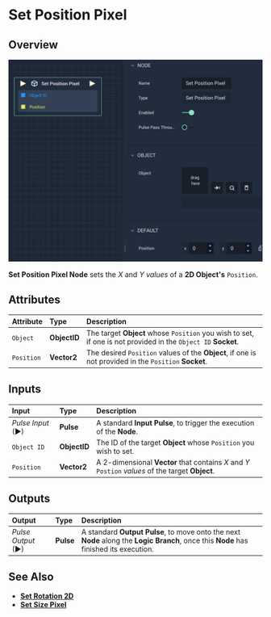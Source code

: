 # Set Position Pixel

## Overview

![The Set Position Pixel Node.](../../../.gitbook/assets/setpositionpixel.png)

**Set Position Pixel Node** sets the _X_ and _Y values_ of a **2D Object's** `Position`.

## Attributes

| Attribute | Type | Description |
| :--- | :--- | :--- |
| `Object` | **ObjectID** | The target **Object** whose `Position` you wish to set, if one is not provided in the `Object ID` **Socket**. |
| `Position` | **Vector2** | The desired `Position` values of the **Object**, if one is not provided in the `Position` **Socket**. |

## Inputs

| Input | Type | Description |
| :--- | :--- | :--- |
| _Pulse Input_ \(►\) | **Pulse** | A standard **Input Pulse**, to trigger the execution of the **Node**. |
| `Object ID` | **ObjectID** | The ID of the target **Object** whose `Position` you wish to set. |
| `Position` | **Vector2** | A 2-dimensional **Vector** that contains _X_ and _Y_ `Postion` _values_ of the target **Object**. |

## Outputs

| Output | Type | Description |
| :--- | :--- | :--- |
| _Pulse Output_ \(►\) | **Pulse** | A standard **Output Pulse**, to move onto the next **Node** along the **Logic Branch**, once this **Node** has finished its execution. |

## See Also

* [**Set Rotation 2D**](set-rotation-pixel.md)
* [**Set Size Pixel**](set-size-pixel.md)

